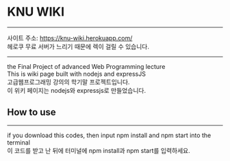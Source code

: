 # KNU WIKI
---

사이트 주소: https://knu-wiki.herokuapp.com/<br>
헤로쿠 무료 서버가 느리기 때문에 렉이 걸릴 수 있습니다.

---
the Final Project of advanced Web Programming lecture<br>
This is wiki page built with nodejs and expressJS<br>
고급웹프로그래밍 강의의 학기말 프로젝트입니다.<br>
이 위키 페이지는 nodejs와 expressjs로 만들었습니다.<br>

## How to use
---
if you download this codes, then input npm install and npm start into the terminal<br>
이 코드를 받고 난 뒤에 터미널에 npm install과 npm start를 입력하세요.<br>
